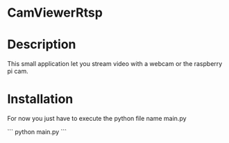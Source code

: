 # CamViewerRtsp
<h1>Description</h1>
<p>This small application let you stream video with a webcam or the raspberry pi cam. </p>
<h1>Installation</h1>
<p> For now you just have to execute the python file name main.py </p>
 ```
    python main.py
```
